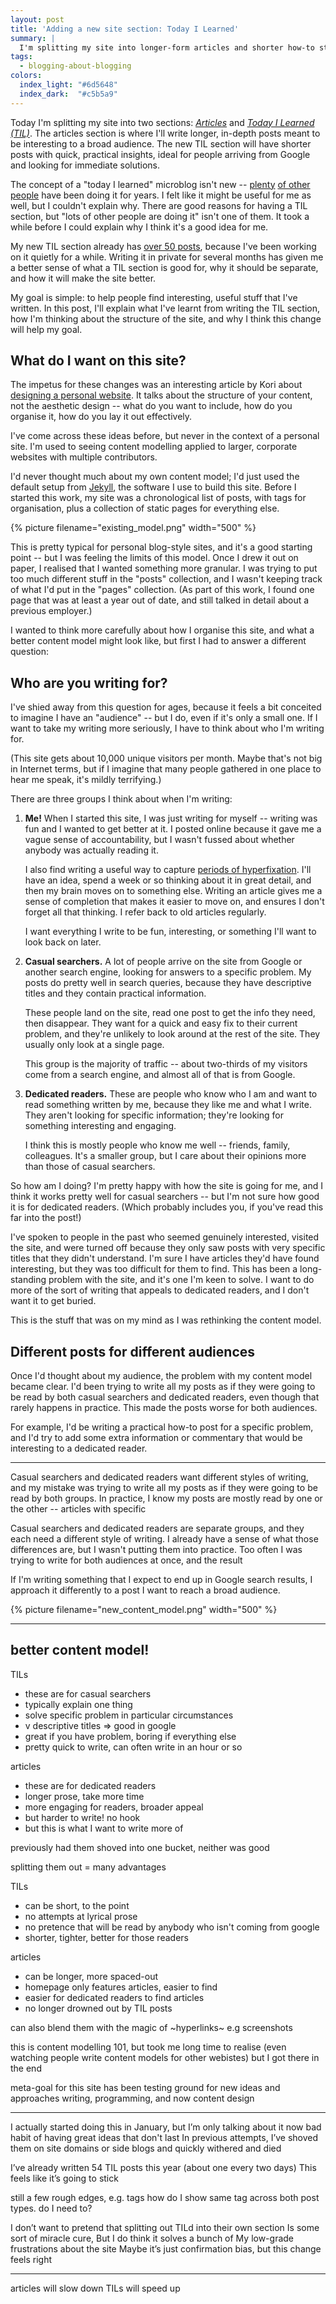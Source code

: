 ```yaml
---
layout: post
title: 'Adding a new site section: Today I Learned'
summary: |
  I'm splitting my site into longer-form articles and shorter how-to style posts, which I hope will make the site better for everyone.
tags:
  - blogging-about-blogging
colors:
  index_light: "#6d5648"
  index_dark:  "#c5b5a9"
---
```

Today I'm splitting my site into two sections: [*Articles*](/articles/) and [*Today I Learned (TIL)*](/til/).
The articles section is where I'll write longer, in-depth posts meant to be interesting to a broad audience.
The new TIL section will have shorter posts with quick, practical insights, ideal for people arriving from Google and looking for immediate solutions.

The concept of a "today I learned" microblog isn't new -- [plenty][simonwillison] [of other][jbranchaud] [people][github] have been doing it for years.
I felt like it might be useful for me as well, but I couldn't explain why.
There are good reasons for having a TIL section, but "lots of other people are doing it" isn't one of them.
It took a while before I could explain why I think it's a good idea for me.

My new TIL section already has [over 50 posts](/til/), because I've been working on it quietly for a while.
Writing it in private for several months has given me a better sense of what a TIL section is good for, why it should be separate, and how it will make the site better.

My goal is simple: to help people find interesting, useful stuff that I've written.
In this post, I'll explain what I've learnt from writing the TIL section, how I'm thinking about the structure of the site, and why I think this change will help my goal.

[simonwillison]: https://til.simonwillison.net/
[jbranchaud]: https://github.com/jbranchaud/til
[github]: https://github.com/search?type=repositories&q=today+i+learned

## What do I want on this site?

The impetus for these changes was an interesting article by Kori about [designing a personal website][melankorin].
It talks about the structure of your content, not the aesthetic design -- what do you want to include, how do you organise it, how do you lay it out effectively.

I've come across these ideas before, but never in the context of a personal site.
I'm used to seeing content modelling applied to larger, corporate websites with multiple contributors.

I'd never thought much about my own content model; I'd just used the default setup from [Jekyll], the software I use to build this site.
Before I started this work, my site was a chronological list of posts, with tags for organisation, plus a collection of static pages for everything else.

{%
  picture
  filename="existing_model.png"
  width="500"
%}

This is pretty typical for personal blog-style sites, and it's a good starting point -- but I was feeling the limits of this model.
Once I drew it out on paper, I realised that I wanted something more granular.
I was trying to put too much different stuff in the "posts" collection, and I wasn't keeping track of what I'd put in the "pages" collection.
(As part of this work, I found one page that was at least a year out of date, and still talked in detail about a previous employer.)

I wanted to think more carefully about how I organise this site, and what a better content model might look like, but first I had to answer a different question:

[Jekyll]: https://jekyllrb.com/
[melankorin]: https://melankorin.net/blog/2023/06/19/

## Who are you writing for?

I've shied away from this question for ages, because it feels a bit conceited to imagine I have an "audience" -- but I do, even if it's only a small one.
If I want to take my writing more seriously, I have to think about who I'm writing for.

(This site gets about 10,000 unique visitors per month.
Maybe that's not big in Internet terms, but if I imagine that many people gathered in one place to hear me speak, it's mildly terrifying.)

There are three groups I think about when I'm writing:

1.  **Me!**
    When I started this site, I was just writing for myself -- writing was fun and I wanted to get better at it.
    I posted online because it gave me a vague sense of accountability, but I wasn't fussed about whether anybody was actually reading it.

    I also find writing a useful way to capture [periods of hyperfixation][hyperfixation].
    I'll have an idea, spend a week or so thinking about it in great detail, and then my brain moves on to something else.
    Writing an article gives me a sense of completion that makes it easier to move on, and ensures I don't forget all that thinking.
    I refer back to old articles regularly.

    I want everything I write to be fun, interesting, or something I'll want to look back on later.

2.  **Casual searchers.**
    A lot of people arrive on the site from Google or another search engine, looking for answers to a specific problem.
    My posts do pretty well in search queries, because they have descriptive titles and they contain practical information.

    These people land on the site, read one post to get the info they need, then disappear.
    They want for a quick and easy fix to their current problem, and they're unlikely to look around at the rest of the site.
    They usually only look at a single page.

    This group is the majority of traffic -- about two-thirds of my visitors come from a search engine, and almost all of that is from Google.

3.  **Dedicated readers.**
    These are people who know who I am and want to read something written by me, because they like me and what I write.
    They aren't looking for specific information; they're looking for something interesting and engaging.

    I think this is mostly people who know me well -- friends, family, colleagues.
    It's a smaller group, but I care about their opinions more than those of casual searchers.

So how am I doing?
I'm pretty happy with how the site is going for me, and I think it works pretty well for casual searchers -- but I'm not sure how good it is for dedicated readers.
(Which probably includes you, if you've read this far into the post!)

I've spoken to people in the past who seemed genuinely interested, visited the site, and were turned off because they only saw posts with very specific titles that they didn't understand.
I'm sure I have articles they'd have found interesting, but they was too difficult for them to find.
This has been a long-standing problem with the site, and it's one I'm keen to solve.
I want to do more of the sort of writing that appeals to dedicated readers, and I don't want it to get buried.

This is the stuff that was on my mind as I was rethinking the content model.

[hyperfixation]: https://wellcomecollection.org/articles/ZRrH3RIAACIAALP5

## Different posts for different audiences

Once I'd thought about my audience, the problem with my content model became clear.
I'd been trying to write all my posts as if they were going to be read by both casual searchers and dedicated readers, even though that rarely happens in practice.
This made the posts worse for both audiences.

For example, I'd be writing a practical how-to post for a specific problem, and I'd try to add some extra information or commentary that would be interesting to a dedicated reader.

---

Casual searchers and dedicated readers want different styles of writing, and my mistake was trying to write all my posts as if they were going to be read by both groups.
In practice, I know my posts are mostly read by one or the other -- articles with specific


Casual searchers and dedicated readers are separate groups, and they each need a different style of writing.
I already have a sense of what those differences are, but I wasn't putting them into practice.
Too often I was trying to write for both audiences at once, and the result

If I'm writing something that I expect to end up in Google search results, I approach it differently to a post I want to reach a broad audience.

{%
  picture
  filename="new_content_model.png"
  width="500"
%}

---

## better content model!

TILs
  - these are for casual searchers
  - typically explain one thing
  - solve specific problem in particular circumstances
  - v descriptive titles => good in google
  - great if you have problem, boring if everything else
  - pretty quick to write, can often write in an hour or so

articles
  - these are for dedicated readers
  - longer prose, take more time
  - more engaging for readers, broader appeal
  - but harder to write! no hook
  - but this is what I want to write more of

previously had them shoved into one bucket, neither was good

splitting them out = many advantages

TILs
  - can be short, to the point
  - no attempts at lyrical prose
  - no pretence that will be read by anybody who isn't coming from google
  - shorter, tighter, better for those readers

articles
  - can be longer, more spaced-out
  - homepage only features articles, easier to find
  - easier for dedicated readers to find articles
  - no longer drowned out by TIL posts

can also blend them with the magic of ~hyperlinks~
e.g screenshots

this is content modelling 101, but took me long time to realise
(even watching people write content models for other webistes)
but I got there in the end

meta-goal for this site has been testing ground for new ideas and approaches
writing, programming, and now content design

---

I actually started doing this in January, but I’m only talking about it now
bad habit of having great ideas that don't last
In previous attempts, I’ve shoved them on site domains or side blogs and quickly withered and died

I’ve already written 54 TIL posts this year (about one every two days)
This feels like it’s going to stick

still a few rough edges, e.g. tags
how do I show same tag across both post types. do I need to?


I don’t want to pretend that splitting out TILd into their own section
Is some sort of miracle cure, But I do think it solves a bunch of My low-grade frustrations about the site
Maybe it’s just confirmation bias, but this change feels right



---

articles will slow down
TILs will speed up
